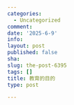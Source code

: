 ```yaml
---
categories:
  - Uncategorized
comment: 
date: '2025-6-9'
info: 
layout: post
published: false
sha: 
slug: the-post-6395
tags: []
title: 教育的目的
type: post

---
```

